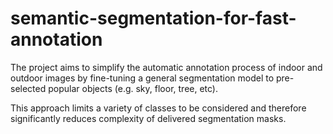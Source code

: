 # semantic-segmentation-for-fast-annotation

The project aims to simplify the automatic annotation process of indoor and outdoor images by fine-tuning a general segmentation model to pre-selected popular objects (e.g. sky, floor, tree, etc). 

This approach limits a variety of classes to be considered and therefore significantly reduces complexity of delivered segmentation masks.
